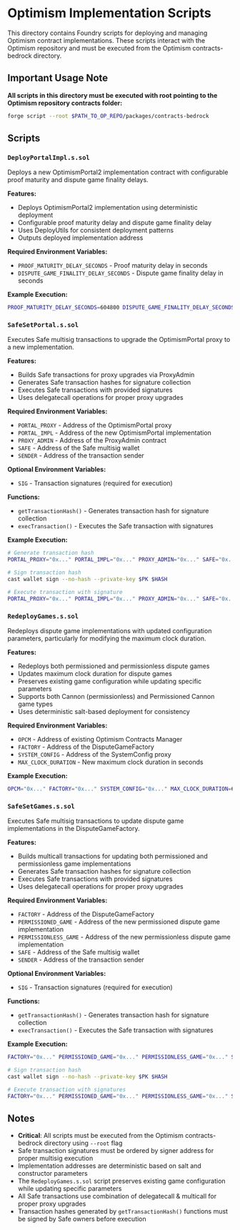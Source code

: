# Optimism Implementation Scripts

This directory contains Foundry scripts for deploying and managing Optimism contract implementations. These scripts interact with the Optimism repository and must be executed from the Optimism contracts-bedrock directory.

## Important Usage Note

**All scripts in this directory must be executed with root pointing to the Optimism repository contracts folder:**
```bash
forge script --root $PATH_TO_OP_REPO/packages/contracts-bedrock
```

## Scripts

### `DeployPortalImpl.s.sol`

Deploys a new OptimismPortal2 implementation contract with configurable proof maturity and dispute game finality delays.

**Features:**
- Deploys OptimismPortal2 implementation using deterministic deployment
- Configurable proof maturity delay and dispute game finality delay
- Uses DeployUtils for consistent deployment patterns
- Outputs deployed implementation address

**Required Environment Variables:**
- `PROOF_MATURITY_DELAY_SECONDS` - Proof maturity delay in seconds
- `DISPUTE_GAME_FINALITY_DELAY_SECONDS` - Dispute game finality delay in seconds

**Example Execution:**
```bash
PROOF_MATURITY_DELAY_SECONDS=604800 DISPUTE_GAME_FINALITY_DELAY_SECONDS=604800 forge script DeployPortalImpl.s.sol --root $PATH_TO_OP_REPO/packages/contracts-bedrock --broadcast --private-key $PK --rpc-url $RPC
```

### `SafeSetPortal.s.sol`

Executes Safe multisig transactions to upgrade the OptimismPortal proxy to a new implementation.

**Features:**
- Builds Safe transactions for proxy upgrades via ProxyAdmin
- Generates Safe transaction hashes for signature collection
- Executes Safe transactions with provided signatures
- Uses delegatecall operations for proper proxy upgrades

**Required Environment Variables:**
- `PORTAL_PROXY` - Address of the OptimismPortal proxy
- `PORTAL_IMPL` - Address of the new OptimismPortal implementation
- `PROXY_ADMIN` - Address of the ProxyAdmin contract
- `SAFE` - Address of the Safe multisig wallet
- `SENDER` - Address of the transaction sender

**Optional Environment Variables:**
- `SIG` - Transaction signatures (required for execution)

**Functions:**
- `getTransactionHash()` - Generates transaction hash for signature collection
- `execTransaction()` - Executes the Safe transaction with signatures

**Example Execution:**
```bash
# Generate transaction hash
PORTAL_PROXY="0x..." PORTAL_IMPL="0x..." PROXY_ADMIN="0x..." SAFE="0x..." SENDER="0x..." forge script SafeSetPortal.s.sol --sig "getTransactionHash()" --root $PATH_TO_OP_REPO/packages/contracts-bedrock --rpc-url $RPC

# Sign transaction hash
cast wallet sign --no-hash --private-key $PK $HASH

# Execute transaction with signature
PORTAL_PROXY="0x..." PORTAL_IMPL="0x..." PROXY_ADMIN="0x..." SAFE="0x..." SENDER="0x..." SIG="0x..." forge script SafeSetPortal.s.sol --sig "execTransaction()" --root $PATH_TO_OP_REPO/packages/contracts-bedrock --broadcast --private-key $PK --rpc-url $RPC
```

### `RedeployGames.s.sol`

Redeploys dispute game implementations with updated configuration parameters, particularly for modifying the maximum clock duration.

**Features:**
- Redeploys both permissioned and permissionless dispute games
- Updates maximum clock duration for dispute games
- Preserves existing game configuration while updating specific parameters
- Supports both Cannon (permissionless) and Permissioned Cannon game types
- Uses deterministic salt-based deployment for consistency

**Required Environment Variables:**
- `OPCM` - Address of existing Optimism Contracts Manager
- `FACTORY` - Address of the DisputeGameFactory
- `SYSTEM_CONFIG` - Address of the SystemConfig proxy
- `MAX_CLOCK_DURATION` - New maximum clock duration in seconds

**Example Execution:**
```bash
OPCM="0x..." FACTORY="0x..." SYSTEM_CONFIG="0x..." MAX_CLOCK_DURATION=604800 forge script RedeployGames.s.sol --root $PATH_TO_OP_REPO/packages/contracts-bedrock --broadcast --private-key $PK --rpc-url $RPC
```

### `SafeSetGames.s.sol`

Executes Safe multisig transactions to update dispute game implementations in the DisputeGameFactory.

**Features:**
- Builds multicall transactions for updating both permissioned and permissionless game implementations
- Generates Safe transaction hashes for signature collection
- Executes Safe transactions with provided signatures
- Uses delegatecall operations for proper proxy upgrades

**Required Environment Variables:**
- `FACTORY` - Address of the DisputeGameFactory
- `PERMISSIONED_GAME` - Address of the new permissioned dispute game implementation
- `PERMISSIONLESS_GAME` - Address of the new permissionless dispute game implementation
- `SAFE` - Address of the Safe multisig wallet
- `SENDER` - Address of the transaction sender

**Optional Environment Variables:**
- `SIG` - Transaction signatures (required for execution)

**Functions:**
- `getTransactionHash()` - Generates transaction hash for signature collection
- `execTransaction()` - Executes the Safe transaction with signatures

**Example Execution:**
```bash
FACTORY="0x..." PERMISSIONED_GAME="0x..." PERMISSIONLESS_GAME="0x..." SAFE="0x..." SENDER="0x..." forge script SafeSetGames.s.sol --sig "getTransactionHash()" --root $PATH_TO_OP_REPO/packages/contracts-bedrock --rpc-url $RPC

# Sign transaction hash
cast wallet sign --no-hash --private-key $PK $HASH

# Execute transaction with signatures
FACTORY="0x..." PERMISSIONED_GAME="0x..." PERMISSIONLESS_GAME="0x..." SAFE="0x..." SENDER="0x..." SIG="0x..." forge script --script SafeSetGames.s.sol --sig "execTransaction()" --root $PATH_TO_OP_REPO/packages/contracts-bedrock --broadcast --private-key $PK --rpc-url $RPC
```

## Notes

- **Critical**: All scripts must be executed from the Optimism contracts-bedrock directory using `--root` flag
- Safe transaction signatures must be ordered by signer address for proper multisig execution
- Implementation addresses are deterministic based on salt and constructor parameters
- The `RedeployGames.s.sol` script preserves existing game configuration while updating specific parameters
- All Safe transactions use combination of delegatecall & multicall for proper proxy upgrades
- Transaction hashes generated by `getTransactionHash()` functions must be signed by Safe owners before execution
